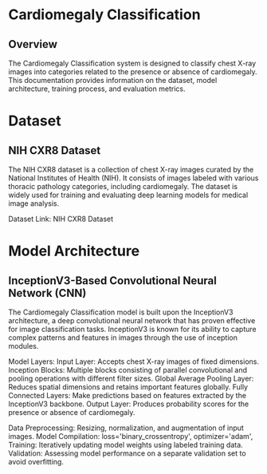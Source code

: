 # Cardiomegaly Classification 

## Overview
The Cardiomegaly Classification system is designed to classify chest X-ray images into categories related to the presence or absence of cardiomegaly. This documentation provides information on the dataset, model architecture, training process, and evaluation metrics.

# Dataset
## NIH CXR8 Dataset
The NIH CXR8 dataset is a collection of chest X-ray images curated by the National Institutes of Health (NIH). It consists of images labeled with various thoracic pathology categories, including cardiomegaly. The dataset is widely used for training and evaluating deep learning models for medical image analysis.

Dataset Link: <a heref="https://nihcc.app.box.com/v/ChestXray-NIHCC">NIH CXR8 Dataset</a>

# Model Architecture
## InceptionV3-Based Convolutional Neural Network (CNN)
The Cardiomegaly Classification model is built upon the InceptionV3 architecture, a deep convolutional neural network that has proven effective for image classification tasks. InceptionV3 is known for its ability to capture complex patterns and features in images through the use of inception modules.

Model Layers:
Input Layer: Accepts chest X-ray images of fixed dimensions.
Inception Blocks: Multiple blocks consisting of parallel convolutional and pooling operations with different filter sizes.
Global Average Pooling Layer: Reduces spatial dimensions and retains important features globally.
Fully Connected Layers: Make predictions based on features extracted by the InceptionV3 backbone.
Output Layer: Produces probability scores for the presence or absence of cardiomegaly.

Data Preprocessing: Resizing, normalization, and augmentation of input images.
Model Compilation: loss='binary_crossentropy', optimizer='adam',
Training: Iteratively updating model weights using labeled training data.
Validation: Assessing model performance on a separate validation set to avoid overfitting.

